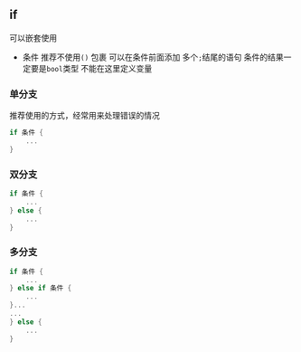 ##  if 
可以嵌套使用

* 条件
推荐不使用`()` 包裹
可以在条件前面添加 多个`;`结尾的语句
条件的结果一定要是`bool`类型
不能在这里定义变量



###   单分支 
推荐使用的方式，经常用来处理错误的情况
```go
if 条件 {
	...
}
```



###   双分支
```go
if 条件 {
	...
} else {
	...
}
```



###   多分支 
```go
if 条件 {
	...
} else if 条件 {
	...
}...
...
} else {
	...
}
```
